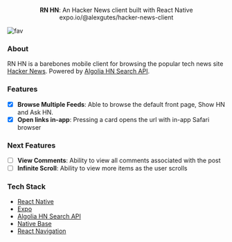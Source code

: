 <p align='center'>
<b>RN HN</b>: An Hacker News client built with React Native
<br/>
<a src='https://expo.io/@alexgutes/hacker-news-client'>expo.io/@alexgutes/hacker-news-client</a>

![fav](https://user-images.githubusercontent.com/34469795/52988517-cdbb8e80-33bc-11e9-8273-199bae493a8c.png)
</p>

### About
RN HN is a barebones mobile client for browsing the popular tech news site [Hacker News](https://news.ycombinator.com/). Powered by [Algolia HN Search API](https://hn.algolia.com/api).
### Features
 - [x] **Browse Multiple Feeds**: Able to browse the default front page, Show HN and Ask HN.
 - [x] **Open links in-app**: Pressing a card opens the url with in-app Safari browser
### Next Features
- [ ] **View Comments**: Ability to view all comments associated with the post
- [ ] **Infinite Scroll**: Ability to view more items as the user scrolls

### Tech Stack
- [React Native](https://github.com/facebook/react-native)
- [Expo](https://github.com/expo/expo)
- [Algolia HN Search API](https://hn.algolia.com/api)
- [Native Base](https://github.com/GeekyAnts/NativeBase)
- [React Navigation](https://github.com/react-navigation/react-navigation)

